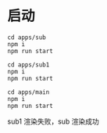 # 启动

```
cd apps/sub
npm i 
npm run start
```

```
cd apps/sub1
npm i 
npm run start
```

```
cd apps/main
npm i 
npm run start
```

sub1 渲染失败，sub 渲染成功